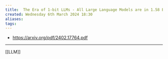 ```yaml
---
title:  The Era of 1-bit LLMs - All Large Language Models are in 1.58 Bits
created: Wednesday 6th March 2024 18:30
aliases: 
tags: 
---
```

- https://arxiv.org/pdf/2402.17764.pdf

---
[[LLM]]